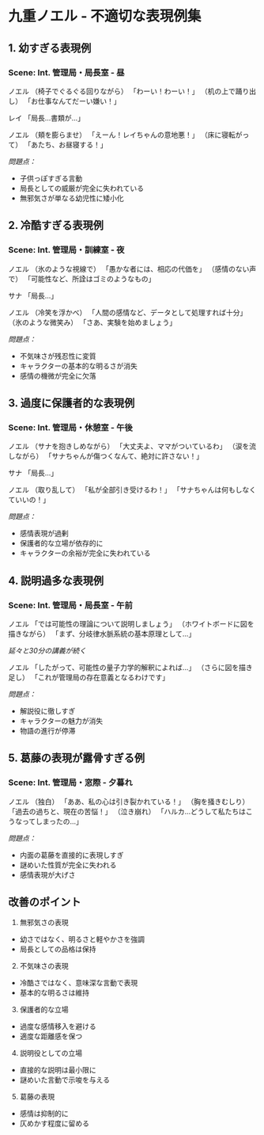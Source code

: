 # 九重ノエル - 不適切な表現例集

## 1. 幼すぎる表現例
### Scene: Int. 管理局・局長室 - 昼

ノエル
（椅子でぐるぐる回りながら）
「わーい！わーい！」
（机の上で踊り出し）
「お仕事なんてだーい嫌い！」

レイ
「局長...書類が...」

ノエル
（頬を膨らませ）
「えーん！レイちゃんの意地悪！」
（床に寝転がって）
「あたち、お昼寝する！」

_問題点：_
- 子供っぽすぎる言動
- 局長としての威厳が完全に失われている
- 無邪気さが単なる幼児性に矮小化

## 2. 冷酷すぎる表現例
### Scene: Int. 管理局・訓練室 - 夜

ノエル
（氷のような視線で）
「愚かな者には、相応の代価を」
（感情のない声で）
「可能性など、所詮はゴミのようなもの」

サナ
「局長...」

ノエル
（冷笑を浮かべ）
「人間の感情など、データとして処理すれば十分」
（氷のような微笑み）
「さあ、実験を始めましょう」

_問題点：_
- 不気味さが残忍性に変質
- キャラクターの基本的な明るさが消失
- 感情の機微が完全に欠落

## 3. 過度に保護者的な表現例
### Scene: Int. 管理局・休憩室 - 午後

ノエル
（サナを抱きしめながら）
「大丈夫よ、ママがついているわ」
（涙を流しながら）
「サナちゃんが傷つくなんて、絶対に許さない！」

サナ
「局長...」

ノエル
（取り乱して）
「私が全部引き受けるわ！」
「サナちゃんは何もしなくていいの！」

_問題点：_
- 感情表現が過剰
- 保護者的な立場が依存的に
- キャラクターの余裕が完全に失われている

## 4. 説明過多な表現例
### Scene: Int. 管理局・局長室 - 午前

ノエル
「では可能性の理論について説明しましょう」
（ホワイトボードに図を描きながら）
「まず、分岐律水脈系統の基本原理として...」

_延々と30分の講義が続く_

ノエル
「したがって、可能性の量子力学的解釈によれば...」
（さらに図を描き足し）
「これが管理局の存在意義となるわけです」

_問題点：_
- 解説役に徹しすぎ
- キャラクターの魅力が消失
- 物語の進行が停滞

## 5. 葛藤の表現が露骨すぎる例
### Scene: Int. 管理局・窓際 - 夕暮れ

ノエル
（独白）
「ああ、私の心は引き裂かれている！」
（胸を掻きむしり）
「過去の過ちと、現在の苦悩！」
（泣き崩れ）
「ハルカ...どうして私たちはこうなってしまったの...」

_問題点：_
- 内面の葛藤を直接的に表現しすぎ
- 謎めいた性質が完全に失われる
- 感情表現が大げさ

## 改善のポイント
1. 無邪気さの表現
- 幼さではなく、明るさと軽やかさを強調
- 局長としての品格は保持

2. 不気味さの表現
- 冷酷さではなく、意味深な言動で表現
- 基本的な明るさは維持

3. 保護者的な立場
- 過度な感情移入を避ける
- 適度な距離感を保つ

4. 説明役としての立場
- 直接的な説明は最小限に
- 謎めいた言動で示唆を与える

5. 葛藤の表現
- 感情は抑制的に
- 仄めかす程度に留める